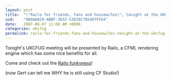 ```yaml
---
layout: post
title:  "\"Railo for friends, fans and housewifes\", tonight at the UKCFUG"
uid:	"8A9AA029-ABBF-3032-53D28C785407FF64"
date:   2007-06-07 11:08 AM +0000
categories: ukcfug
permalink: railo-for-friends-fans-and-housewifes-tonight-at-the-ukcfug
---
```

Tonight's UKCFUG meeting will be presented by Railo, a CFML rendering engine which has some nice benefits for all.

Come and check out the <a href="http://www.ukcfug.org/index.cfm?objectid=E7AEA8D4-F1FF-921E-188199F7362C5A39">Railo funkyness</a>!

(now Gert can tell me WHY he is still using CF Studio!)